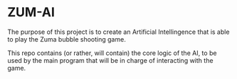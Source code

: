 # ZUM-AI

The purpose of this project is to create an Artificial Intellingence that is able to play the Zuma bubble shooting game.

This repo contains (or rather, will contain) the core logic of the AI, to be used by the main program that will be in charge of interacting with the game.